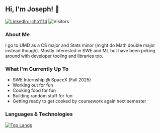 ## Hi, I'm Joseph! 👋
[![LinkedIn: jcho1114](https://img.shields.io/badge/-jcho114-blue?style=flat-square&logo=Linkedin&logoColor=white)](https://www.linkedin.com/in/jcho1114/)
![Visitors](https://visitor-badge.laobi.icu/badge?page_id=Jcho114.Jcho114)

### About Me

I go to UMD as a CS major and Stats minor (might do Math double major instead though). Mostly interested in SWE and ML but have been poking around with developer tooling and libraries too.

### What I'm Currently Up To

- SWE Internship @ SpaceX (Fall 2025)
- Working out for fun
- Cooking food for fun
- Building random stuff for fun
- Getting ready to get cooked by coursework again next semester

### Languages & Technologies

[![Top Langs](https://github-readme-stats.vercel.app/api/top-langs/?username=Jcho114)](https://github.com/anuraghazra/github-readme-stats)

